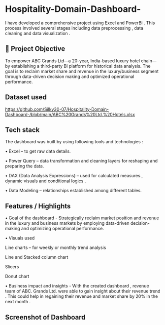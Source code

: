 # Hospitality-Domain-Dashboard-
I have developed a comprehensive project using Excel and PowerBi . This process  involved several stages including data preprocessing , data cleaning and data visualization . 
## 🎯 Project Objective
To empower ABC Grands Ltd—a 20-year, India-based luxury hotel chain—by establishing a third-party BI platform for historical data analysis. The goal is to reclaim market share and revenue in the luxury/business segment through data-driven decision making and optimized operational performance.
## Dataset used 
https://github.com/Silky30-07/Hospitality-Domain-Dashboard-/blob/main/ABC%20Grands%20Ltd.%20Hotels.xlsx

## Tech stack 
The dashboard was built by using following tools and technologies :

•	Excel – to get raw data details.

•	Power Query – data transformation and cleaning layers for reshaping and preparing the data.

•	DAX (Data Analysis Expressions) – used for calculated measures , dynamic visuals and conditional logics .

•	Data Modeling – relationships established among different tables.

## Features / Highlights 

•	Goal of the dashboard - Strategically reclaim market position and revenue in the luxury and business markets by employing data-driven decision-making and optimizing operational performance.

•	Visuals used 

Line charts – for weekly or monthly trend analysis

Line and Stacked column chart 

Slicers 

Donut chart

•	Business impact and insights -  With the created dashboard , revenue team of ABC. Grands Ltd. were able to gain insight about their revenue trend . This could help in regaining their revenue and market share by 20% in the next month .



## Screenshot of Dashboard

